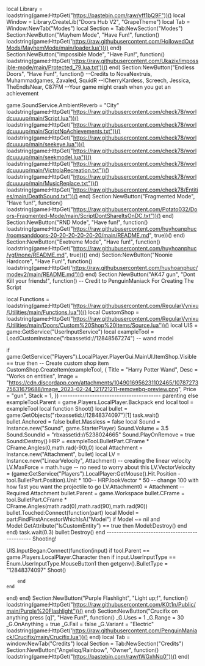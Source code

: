 local Library = loadstring(game:HttpGet("https://pastebin.com/raw/vff1bQ9F"))()
local Window = Library.CreateLib("Doors Hub V2", "GrapeTheme")
local Tab = Window:NewTab("Modes")
local Section = Tab:NewSection("Modes")
Section:NewButton("Mayhem Mode", "Have Fun!", function()
loadstring(game:HttpGet('https://raw.githubusercontent.com/HollowedOutMods/MayhemMode/main/loader.lua'))()
end)
Section:NewButton("Impossible Mode", "Have Fun!", function()
loadstring(game:HttpGet('https://raw.githubusercontent.com/Ukazix/impossible-mode/main/Protected_79.lua.txt'))()
end)
Section:NewButton("Endless Doors", "Have Fun!", function()
--Credits to NovaNextruis, Muhammadgames, Zavaled, SquidR
--ICherryKardess, Screech, Jessica, TheEndIsNear, C87FM
--Your game might crash when you get an achievement

game.SoundService.AmbientReverb = "City"
loadstring(game:HttpGet("https://raw.githubusercontent.com/check78/worldcuuuup/main/Script.lua"))()
loadstring(game:HttpGet("https://raw.githubusercontent.com/check78/worldcuuuup/main/ScriptNoAchievements.txt"))()
loadstring(game:HttpGet("https://raw.githubusercontent.com/check78/worldcuuuup/main/seekeye.lua"))()
loadstring(game:HttpGet("https://raw.githubusercontent.com/check78/worldcuuuup/main/seekmodel.lua"))()
loadstring(game:HttpGet("https://raw.githubusercontent.com/check78/worldcuuuup/main/VictrolaRecreation.txt"))()
loadstring(game:HttpGet("https://raw.githubusercontent.com/check78/worldcuuuup/main/MusicReplace.txt"))()
loadstring(game:HttpGet("https://raw.githubusercontent.com/check78/Entities/main/DeathSound.txt"))()
end)
Section:NewButton("Fragmented Mode", "Have fun!", function()
loadstring(game:HttpGet("https://raw.githubusercontent.com/Potato032/Doors-Fragmented-Mode/main/ScriptDontShareItsOnDC.txt"))()
end)
Section:NewButton("RND Mode", "Have fun!", function()
loadstring(game:HttpGet("https://raw.githubusercontent.com/huyhoanphuc/roomsanddoors-20-20-20-20-20-20/main/README.md", true))()
end)
Section:NewButton("Exetreme Mode", "Have fun!", function()
loadstring(game:HttpGet("https://raw.githubusercontent.com/huyhoanphuc/ygf/none/README.md", true))()
end)
Section:NewButton("Noonie Hardcore", "Have Fun!", function()
loadstring(game:HttpGet('https://raw.githubusercontent.com/huyhoanphuc/modev2/main/README.md'))()
end)
Section:NewButton("AK47 gun", "Dont Kill your friends!", function()
-- Credit to PenguinManiack For Creating The Script

local Functions = loadstring(game:HttpGet("https://raw.githubusercontent.com/RegularVynixu/Utilities/main/Functions.lua"))()
local CustomShop = loadstring(game:HttpGet("https://raw.githubusercontent.com/RegularVynixu/Utilities/main/Doors/Custom%20Shop%20Items/Source.lua"))()
local UIS = game:GetService("UserInputService")
local exampleTool = LoadCustomInstance("rbxassetid://12848567274") -- wand model

if game:GetService("Players").LocalPlayer.PlayerGui.MainUI.ItemShop.Visible == true then
    -- Create custom shop item
    CustomShop.CreateItem(exampleTool, {
        Title = "Harry Potter Wand",
        Desc = "Works on entities",
        Image = "https://cdn.discordapp.com/attachments/1049016956231102465/1078727375631679688/image_2023-02-24_121721211-removebg-preview.png",
        Price = "gun",
        Stack = 1,
    })
    ----------------------------------------- parenting
else
    exampleTool.Parent = game.Players.LocalPlayer.Backpack
end
local tool = exampleTool
local function Shoot()
    local bullet = game:GetObjects("rbxassetid://12848374097")[1]
    task.wait()
    bullet.Anchored = false
    bullet.Massless = false
    local Sound = Instance.new("Sound", game.StarterPlayer)
    Sound.Volume = 3.5
    Sound.SoundId = "rbxassetid://5238024665"
    Sound.PlayOnRemove = true
    Sound:Destroy()
    HRP = exampleTool.BulletPart.CFrame * CFrame.Angles(0,math.rad(-90),0)
    local Attachment = Instance.new("Attachment", bullet)
    local LV = Instance.new("LinearVelocity", Attachment) -- creating the linear velocity
    LV.MaxForce = math.huge -- no need to worry about this
    LV.VectorVelocity = (game:GetService("Players").LocalPlayer:GetMouse().Hit.Position - tool.BulletPart.Position).Unit * 100-- HRP.lookVector * 50 -- change 100 with how fast you want the projectile to go
    LV.Attachment0 = Attachment --Required Attachment
    bullet.Parent = game.Workspace
    bullet.CFrame = tool.BulletPart.CFrame * CFrame.Angles(math.rad(0),math.rad(90),math.rad(90))
    bullet.Touched:Connect(function(part)
        local Model = part:FindFirstAncestorWhichIsA("Model")
        if Model ~= nil and Model:GetAttribute("IsCustomEntity") == true then
            Model:Destroy()
        end
    end)
    task.wait(0.3)
    bullet:Destroy()
    end
----------------------------------------------- Shooting!
   
UIS.InputBegan:Connect(function(input)
    if tool.Parent == game.Players.LocalPlayer.Character then
        if input.UserInputType == Enum.UserInputType.MouseButton1 then
        getgenv().BulletType = "12848374097"
        Shoot()
       
        end
    end
end)
end)
Section:NewButton("Purple Flashlight", "Light up;!", function()
loadstring(game:HttpGet("https://raw.githubusercontent.com/K0t1n/Public/main/Purple%20Flashlight"))()
end)
Section:NewButton("Crucifix on anything press [q]", "Have Fun!", function()
_G.Uses = 1
_G.Range = 30
_G.OnAnything = true
_G.Fail = false
_G.Variant = "Electric"
loadstring(game:HttpGet('https://raw.githubusercontent.com/PenguinManiack/Crucifix/main/Crucifix.lua'))()
end)
local Tab = window:NewTab("Credits")
local Section = Tab:NewSection("Credits")
Section:NewButton("Angeliqq/Rainbow", "Owner", function()
loadstring(game:HttpGet("https://pastebin.com/raw/tWGxhNq0"))()
end)
